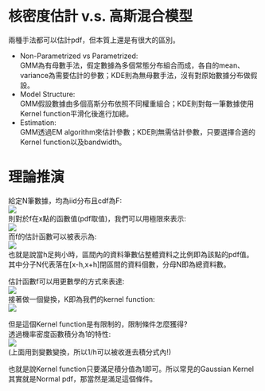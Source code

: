 # 核密度估計 v.s. 高斯混合模型
兩種手法都可以估計pdf，但本質上還是有很大的區別。  
* Non-Parametrized vs Parametrized:  
GMM為有母數手法，假定數據為多個常態分布組合而成，各自的mean、variance為需要估計的參數；KDE則為無母數手法，沒有對原始數據分布做假設。  
* Model Structure:  
GMM假設數據由多個高斯分布依照不同權重組合；KDE則對每一筆數據使用Kernel function平滑化後進行加總。  
* Estimation:  
GMM透過EM algorithm來估計參數；KDE則無需估計參數，只要選擇合適的Kernel function以及bandwidth。  

# 理論推演
給定N筆數據，均為iid分布且cdf為F:  
<img src="https://latex.codecogs.com/png.image?\inline&space;\dpi{110}&space;X_{1},X_{2},...,X_{N}\overset{iid}{\rightarrow}F(x)"/>  
則對於f在x點的函數值(pdf取值)，我們可以用極限來表示:  
<img src="https://latex.codecogs.com/png.image?\inline&space;\dpi{110}f(x)=\displaystyle\lim_{h\to&space;0}\frac{F(x&plus;h)-F(x-h)}{2h}"/>  
而f的估計函數可以被表示為:  
<img src="https://latex.codecogs.com/png.image?\inline&space;\dpi{110}\hat{f}(x)=\frac{1}{2h}\displaystyle\lim_{h\to&space;0}\frac{N(x_i\in[x-h,x&plus;h])}{N}"/>  
也就是說當h足夠小時，區間內的資料筆數佔整體資料之比例即為該點的pdf值。  
其中分子N代表落在[x-h,x+h]閉區間的資料個數，分母N即為總資料數。  

估計函數f可以用更數學的方式來表達:  
<img src="https://latex.codecogs.com/png.image?\inline&space;\dpi{110}\hat{f}(x)\\=\frac{1}{2hN}\displaystyle\lim_{h\to&space;0}\sum_{i=1}^{N}I(x_i\in[x-h,x&plus;h])\\=\frac{1}{hN}\displaystyle\lim_{h\to&space;0}\sum_{i=1}^{N}\frac{1}{2}I(\frac{|x-x_i|}{h}\leq&space;1&space;)"/>  
接著做一個變換，K即為我們的kernel function:  
<img src="https://latex.codecogs.com/png.image?\inline&space;\dpi{110}Let\;K(t)=\frac{1}{2}I(t\leq&space;1)\Rightarrow\hat{f}(x)=\displaystyle\lim_{h\to&space;0}\frac{1}{Nh}\sum_{i=1}^{N}K(\frac{x-x_i}{h})"/>  

但是這個Kernel function是有限制的，限制條件怎麼獲得?  
透過機率密度函數積分為1的特性:  
<img src="https://latex.codecogs.com/png.image?\inline&space;\dpi{110}\int\hat{f}(x)dx=1\\\Rightarrow\displaystyle\lim_{h\to&space;0}\frac{1}{Nh}\sum_{i=1}^{N}\int&space;K(\frac{x-x_i}{h})dx=\frac{1}{N}\sum_{i=1}^{N}\int&space;K(t)dt=\int&space;K(t)dt=1"/>  
(上面用到變數變換，所以1/h可以被收進去積分式內!)  

也就是說Kernel function只要滿足積分值為1即可。所以常見的Gaussian Kernel其實就是Normal pdf，那當然是滿足這個條件。  
